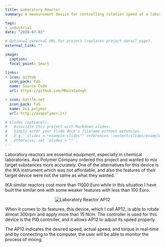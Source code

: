 ```yaml
---
title: Laboratory Reactor
summary: A measurement device for controlling rotation speed of a laboratory reactor and monitor its torque in real time for Ava Polymer Company.

tags:
- industrial
date: "2020-07-03"

# Optional external URL for project (replaces project detail page).
external_link: ""

image:
  caption:
  focal_point: Smart

links:
- icon: github
  icon_pack: fab
  name: Source Code
  url: https://github.com/MRezaSadegh

- icon: battle-net
  icon_pack: fab
  name: Ava polymer
  url: http://avapolymer.ir/

# Slides (optional).
#   Associate this project with Markdown slides.
#   Simply enter your slide deck's filename without extension.
#   E.g. `slides = "example-slides"` references `content/slides/example-slides.md`.
#   Otherwise, set `slides = ""`.
---
```


Laboratory reactors are essential equipment, especially in chemical laboratories. Ava Polymer Company ordered this project and wanted to mix target substances more accurately. One of the alternatives for this device is the IKA instrument which was not affordable, and also the features of their target device were not the same as what they wanted.

IKA similar reactors cost more than 11000 Euro while in this situation I have built the similar one with some weaker features with less than 100 Euro.

<p align="center"><a><img src="https://www.lambertmech.ir/project/pmdc/pmdc-setup.png" alt="Laboratory Reactor AP12"></a></p>

When it comes to its features, this device, which I call AP12, is able to rotate almost 300rpm and apply more than 15 Ncm. The controller is used for this device is the PID controller, and it allows AP12 to adjust its speed properly.

The AP12 indicates the desired speed, actual speed, and torque in real-time and by connecting to the computer, the user will be able to monitor the process of mixing.
